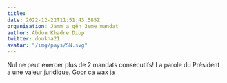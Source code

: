 ```yaml
---
title: 
date: 2022-12-22T11:51:43.585Z
organisation: Jàmm a gën 3eme mandat 
author: Abdou Khadre Diop
twitter: doukha21
avatar: "/img/pays/SN.svg"
---
```


Nul ne peut exercer plus de 2 mandats consécutifs! La parole du Président a une valeur juridique. Goor ca wax ja
